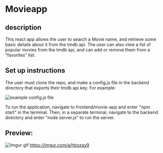 # Movieapp

## description
This react app allows the user to search a Movie name, and retrieve some basic details about it from the tmdb api. The user can also view a list of popular movies from the tmdb api, and can add or remove them from a "favorites" list.

## Set up instructions
The user must clone the repo, and make a config.js file in the backend directory that exports their tmdb api key. For example:

![example config.js file](https://github.com/cop4808-spring-2023-fullstack-web/final-project-Group-6/blob/main/frontend2/movie-app/public/config_example.jpg?raw=true)


To run the application, navigate to frontend/movie-app and enter "npm start" in the terminal.
Then, in a separate terminal, navigate to the backend directory and enter "node server.js" to
run the server.

## Preview:
![Imgur gif](https://imgur.com/kABWKvc.jpg)
https://imgur.com/a/hbozay9


